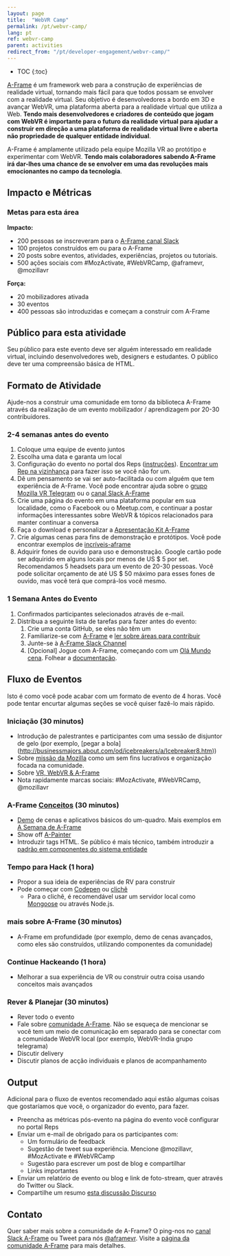 ```yaml
---
layout: page
title:  "WebVR Camp"
permalink: /pt/webvr-camp/
lang: pt
ref: webvr-camp
parent: activities
redirect_from: "/pt/developer-engagement/webvr-camp/"
---
```


* TOC
{:toc}

[A-Frame](https://aframe.io/) é um framework web para a construção de experiências de realidade virtual, tornando mais fácil para que todos possam se envolver com a realidade virtual. Seu objetivo é desenvolvedores a bordo em 3D e avançar WebVR, uma plataforma aberta para a realidade virtual que utiliza a Web. __Tendo mais desenvolvedores e criadores de conteúdo que jogam com WebVR é importante para o futuro da realidade virtual para ajudar a construir em direção a uma plataforma de realidade virtual livre e aberta não propriedade de qualquer entidade individual__.

A-Frame é amplamente utilizado pela equipe Mozilla VR ao protótipo e experimentar com WebVR. __Tendo mais colaboradores sabendo A-Frame irá dar-lhes uma chance de se envolver em uma das revoluções mais emocionantes no campo da tecnologia__.

## Impacto e Métricas

### Metas para esta área

__Impacto:__

* 200 pessoas se inscreveram para o [A-Frame canal Slack](https://aframe.io/community/#a-frame)
* 100 projetos construídos em ou para o A-Frame
* 20 posts sobre eventos, atividades, experiências, projetos ou tutoriais.
* 500 ações sociais com #MozActivate, #WebVRCamp, @aframevr, @mozillavr

__Força:__

* 20 mobilizadores ativada
* 30 eventos
* 400 pessoas são introduzidas e começam a construir com A-Frame

## Público para esta atividade

Seu público para este evento deve ser alguém interessado em realidade virtual, incluindo desenvolvedores web, designers e estudantes. O público deve ter uma compreensão básica de HTML.

## Formato de  Atividade

Ajude-nos a construir uma comunidade em torno da biblioteca A-Frame através da realização de um evento mobilizador / aprendizagem por 20-30 contribuidores.

### 2-4 semanas antes do evento

1. Coloque uma equipe de evento juntos
2. Escolha uma data e garanta um local
3. Configuração do evento no portal dos Reps ([instruções](https://wiki.mozilla.org/ReMo/SOPs/Event_hosting)). [Encontrar um Rep na vizinhança](https://reps.mozilla.org/people/) para fazer isso se você não for um.
4. Dê um pensamento se vai ser auto-facilitada ou com alguém que tem experiência de A-Frame. Você pode encontrar ajuda sobre o [grupo Mozilla VR Telegram](https://telegram.me/MozillaVR) ou o [canal Slack A-Frame](https://aframevr-slack.herokuapp.com/)
5. Crie uma página do evento em uma plataforma popular em sua localidade, como o Facebook ou o Meetup.com, e continuar a postar informações interessantes sobre WebVR & tópicos relacionados para manter continuar a conversa
6. Faça o download e personalizar a [Apresentação Kit A-Frame](https://github.com/aframevr/aframe-presentation-kit)
7. Crie algumas cenas para fins de demonstração e protótipos. Você pode encontrar exemplos de [incríveis-aframe](https://github.com/aframevr/awesome-aframe)
8. Adquirir fones de ouvido para uso e demonstração. Google cartão pode ser adquirido em alguns locais por menos de US $ 5 por set. Recomendamos 5 headsets para um evento de 20-30 pessoas. Você pode solicitar orçamento de até US $ 50 máximo para esses fones de ouvido, mas você terá que comprá-los você mesmo.

### 1 Semana Antes do Evento

1. Confirmados participantes selecionados através de e-mail.
2. Distribua a seguinte lista de tarefas para fazer antes do evento:
    1. Crie uma conta GitHub, se eles não têm um
    2. Familiarize-se com [A-Frame](https://aframe.io/) e [ler sobre áreas para contribuir](https://github.com/aframevr/aframe/blob/master/CONTRIBUTING.md)
    3. Junte-se à [A-Frame Slack Channel](https://aframevr-slack.herokuapp.com/)
    4. [Opcional] Jogue com A-Frame, começando com um [Olá Mundo cena](https://codepen.io/mozvr/pen/BjygdO). Folhear a [documentação](https://aframe.io/docs/0.3.0/introduction/getting-started.html).

## Fluxo de Eventos

Isto é como você pode acabar com um formato de evento de 4 horas. Você pode tentar encurtar algumas seções se você quiser fazê-lo mais rápido.

### Iniciação (30 minutos)

* Introdução de palestrantes e participantes com uma sessão de disjuntor de gelo (por exemplo, [pegar a bola] (http://businessmajors.about.com/od/icebreakers/a/Icebreaker8.htm))
* Sobre [missão da Mozilla](https://www.mozilla.org/mission/) como um sem fins lucrativos e organização focada na comunidade.
* Sobre [VR, WebVR & A-Frame](https://gurumukhi.wordpress.com/2016/09/21/a-frame-for-vr-development-on-web/)
* Nota rapidamente marcas sociais: #MozActivate, #WebVRCamp, @mozillavr

### A-Frame [Conceitos](https://aframe.io/docs/0.3.0/introduction/) (30 minutos)

* [Demo](http://aframe.io/examples) de cenas e aplicativos básicos do um-quadro. Mais exemplos em [A Semana de A-Frame](https://aframe.io/blog/)
* Show off [A-Painter](https://blog.mozvr.com/a-painter/)
* Introduzir tags HTML. Se público é mais técnico, também introduzir a [padrão em componentes do sistema entidade](https://aframe.io/docs/0.3.0/introduction/#entity-component-system)

### Tempo para Hack (1 hora)

* Propor a sua ideia de experiências de RV para construir
* Pode começar com [Codepen](http://codepen.io/mozvr/pen/BjygdO) ou [clichê](https://github.com/aframevr/aframe-boilerplate)
    * Para o clichê, é recomendável usar um servidor local como [Mongoose](https://www.cesanta.com/products/binary) ou através Node.js.

### mais sobre A-Frame (30 minutos)

* A-Frame em profundidade (por exemplo, demo de cenas avançados, como eles são construídos, utilizando componentes da comunidade)

### Continue Hackeando (1 hora)

* Melhorar a sua experiência de VR ou construir outra coisa usando conceitos mais avançados

### Rever & Planejar (30 minutos)

* Rever todo o evento
* Fale sobre [comunidade A-Frame](http://aframe.io/community/). Não se esqueça de mencionar se você tem um meio de comunicação em separado para se conectar com a comunidade WebVR local (por exemplo, WebVR-India grupo telegrama)
* Discutir delivery
* Discutir planos de acção individuais e planos de acompanhamento

## Output

Adicional para o fluxo de eventos recomendado aqui estão algumas coisas que gostaríamos que você, o organizador do evento, para fazer.

* Preencha as métricas pós-evento na página do evento você configurar no portal Reps
*  Enviar um e-mail de obrigado para os participantes com:
    * Um formulário de feedback
    * Sugestão de tweet sua experiência. Mencione @mozillavr, #MozActivate e #WebVRCamp
    * Sugestão para escrever um post de blog e compartilhar
    * Links importantes
* Enviar um relatório de evento ou blog e link de foto-stream, quer através do Twitter ou Slack.
* Compartilhe um resumo [esta discussão Discurso](https://discourse.mozilla-community.org/t/activate-mozilla-webvr-camp/11190)

## Contato

Quer saber mais sobre a comunidade de A-Frame? O ping-nos no [canal Slack A-Frame](https://aframevr-slack.herokuapp.com/) ou Tweet para nós [@aframevr](https://twitter.com/aframevr). Visite a [página da comunidade A-Frame](https://aframe.io/community/) para mais detalhes.
